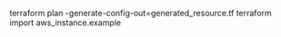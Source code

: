 terraform plan -generate-config-out=generated_resource.tf
terraform import aws_instance.example <instance-id>
